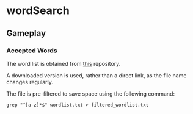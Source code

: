 # wordSearch

## Gameplay
### Accepted Words

The word list is obtained from [this](https://github.com/marcoagpinto/aoo-mozilla-en-dict/tree/master/en_GB%20(Marco%20Pinto)) repository.

A downloaded version is used, rather than a direct link, as the file name changes regularly.

The file is pre-filtered to save space using the following command:

```grep "^[a-z]*$" wordlist.txt > filtered_wordlist.txt```
